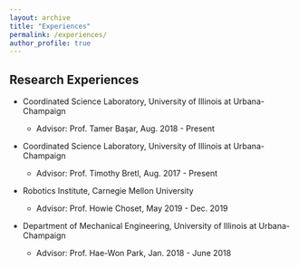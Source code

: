 ```yaml
---
layout: archive
title: "Experiences"
permalink: /experiences/
author_profile: true
---
```


Research Experiences
------
* Coordinated Science Laboratory, University of Illinois at Urbana-Champaign
    * Advisor: Prof. Tamer Başar, Aug. 2018 - Present

* Coordinated Science Laboratory, University of Illinois at Urbana-Champaign
  * Advisor: Prof. Timothy Bretl, Aug. 2017 - Present

* Robotics Institute, Carnegie Mellon University
  * Advisor: Prof. Howie Choset, May 2019 - Dec. 2019

* Department of Mechanical Engineering, University of Illinois at Urbana-Champaign
  * Advisor: Prof. Hae-Won Park, Jan. 2018 - June 2018